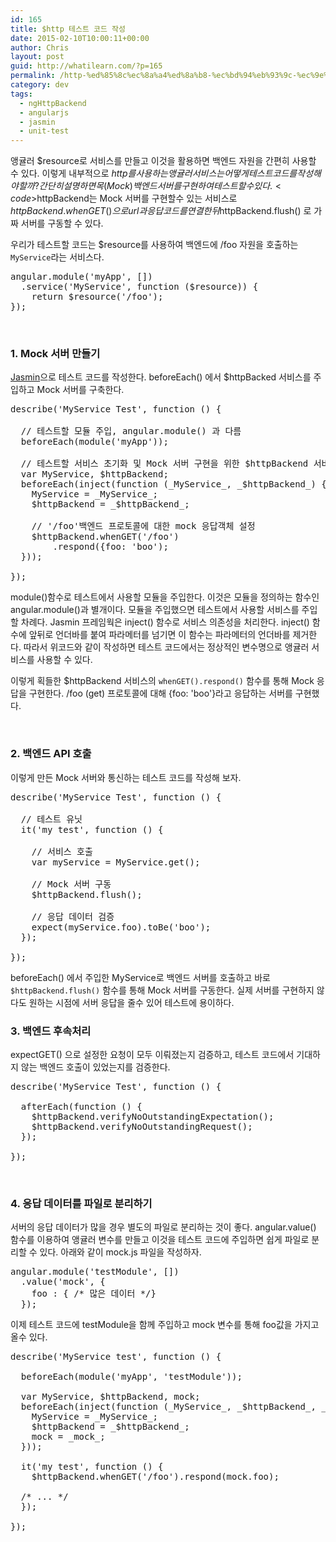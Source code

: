 ```yaml
---
id: 165
title: $http 테스트 코드 작성
date: 2015-02-10T10:00:11+00:00
author: Chris
layout: post
guid: http://whatilearn.com/?p=165
permalink: /http-%ed%85%8c%ec%8a%a4%ed%8a%b8-%ec%bd%94%eb%93%9c-%ec%9e%91%ec%84%b1/
category: dev
tags:
  - ngHttpBackend
  - angularjs
  - jasmin
  - unit-test
---
```

앵귤러 $resource로 서비스를 만들고 이것을 활용하면 백엔드 자원을 간편히 사용할 수 있다. 이렇게 내부적으로 $http를 사용하는 앵귤러 서비스는 어떻게 테스트 코드를 작성해야할까? 간단히 설명하면 목(Mock) 백엔드 서버를 구현하여 테스트할 수 있다. <code>$httpBackend</code>는 Mock 서버를 구현할수 있는 서비스로 $httpBackend.whenGET()으로 url과 응답 코드를 연결한 뒤  $httpBackend.flush() 로 가짜 서버를 구동할 수 있다.

우리가 테스트할 코드는 $resource를 사용하여 백엔드에 /foo 자원을 호출하는 <code>MyService</code>라는 서비스다.

<pre class="top-margin:22 bottom-margin:22 toolbar-hide:false whitespace-after:1 lang:js decode:true">angular.module('myApp', [])
  .service('MyService', function ($resource)) {
    return $resource('/foo');
});</pre>

&nbsp;

<h3>1. Mock 서버 만들기</h3>

<a href="http://jasmine.github.io/2.0/introduction.html">Jasmin</a>으로 테스트 코드를 작성한다. beforeEach() 에서 $httpBacked 서비스를 주입하고 Mock 서버를 구축한다.

<pre class="theme:solarized-dark whitespace-before:1 whitespace-after:1 lang:js decode:true ">describe('MyService Test', function () {  

  // 테스트할 모듈 주입, angular.module() 과 다름
  beforeEach(module('myApp'));

  // 테스트할 서비스 초기화 및 Mock 서버 구현을 위한 $httpBackend 서비스 주입
  var MyService, $httpBackend;
  beforeEach(inject(function (_MyService_, _$httpBackend_) {
    MyService = _MyService_;
    $httpBackend = _$httpBackend_;

    // '/foo'백엔드 프로토콜에 대한 mock 응답객체 설정
    $httpBackend.whenGET('/foo')
        .respond({foo: 'boo');
  }));

});</pre>

module()함수로 테스트에서 사용할 모듈을 주입한다. 이것은 모듈을 정의하는 함수인 angular.module()과 별개이다. 모듈을 주입했으면 테스트에서 사용할 서비스를 주입할 차례다. Jasmin 프레임웍은 inject() 함수로 서비스 의존성을 처리한다. inject() 함수에 앞뒤로 언더바를 붙여 파라메터를 넘기면 이 함수는 파라메터의 언더바를 제거한다. 따라서 위코드와 같이 작성하면 테스트 코드에서는 정상적인 변수명으로 앵귤러 서비스를 사용할 수 있다.

이렇게 획들한 $httpBackend 서비스의 <code>whenGET().respond()</code> 함수를 통해 Mock 응답을 구현한다. /foo (get) 프로토콜에 대해 {foo: 'boo'}라고 응답하는 서버를 구현했다.

&nbsp;

<h3>2. 백엔드 API 호출</h3>

이렇게 만든 Mock 서버와 통신하는 테스트 코드를 작성해 보자.

<pre class="lang:js decode:true">describe('MyService Test', function () {

  // 테스트 유닛
  it('my test', function () {

    // 서비스 호출
    var myService = MyService.get();

    // Mock 서버 구동
    $httpBackend.flush();

    // 응답 데이터 검증
    expect(myService.foo).toBe('boo');
  });

});</pre>

beforeEach() 에서 주입한 MyService로 백엔드 서버를 호출하고 바로 <code>$httpBackend.flush()</code> 함수를 통해 Mock 서버를 구동한다. 실제 서버를 구현하지 않다도 원하는 시점에 서버 응답을 줄수 있어 테스트에 용이하다.

<h3>3. 백엔드 후속처리</h3>

expectGET() 으로 설정한 요청이 모두 이뤄졌는지 검증하고, 테스트 코드에서 기대하지 않는 백엔드 호출이 있었는지를 검증한다.

<pre class="lang:js decode:true">describe('MyService Test', function () {

  afterEach(function () {
    $httpBackend.verifyNoOutstandingExpectation();
    $httpBackend.verifyNoOutstandingRequest();
  });

});</pre>

&nbsp;

<h3>4. 응답 데이터를 파일로 분리하기</h3>

서버의 응답 데이터가 많을 경우 별도의 파일로 분리하는 것이 좋다. angular.value() 함수를 이용하여 앵귤러 변수를 만들고 이것을 테스트 코드에 주입하면 쉽게 파일로 분리할 수 있다. 아래와 같이 mock.js 파일을 작성하자.

<pre class="lang:js decode:true ">angular.module('testModule', [])
  .value('mock', {
    foo : { /* 많은 데이터 */}
  });</pre>

이제 테스트 코드에 testModule을 함께 주입하고 mock 변수를 통해 foo값을 가지고 올수 있다.

<pre class="lang:js decode:true ">describe('MyService test', function () {

  beforeEach(module('myApp', 'testModule'));

  var MyService, $httpBackend, mock;
  beforeEach(inject(function (_MyService_, _$httpBackend_, _mock_) {
    MyService = _MyService_;
    $httpBackend = _$httpBackend_;
    mock = _mock_;
  }));

  it('my test', function () {
    $httpBackend.whenGET('/foo').respond(mock.foo);

  /* ... */
  });

});
</pre>

&nbsp;

&nbsp;
